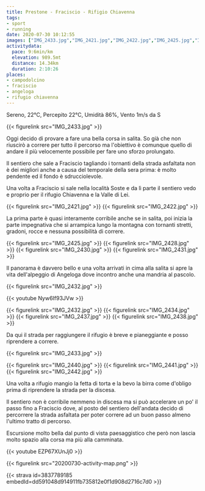 ```yaml
---
title: Prestone - Fraciscio - Rifigio Chiavenna
tags:
- sport
- running
date: 2020-07-30 10:12:55
images: ["IMG_2433.jpg","IMG_2421.jpg","IMG_2422.jpg","IMG_2425.jpg","IMG_2428.jpg","IMG_2430.jpg","IMG_2431.jpg","IMG_2432.jpg","IMG_2434.jpg","IMG_2437.jpg","IMG_2438.jpg","IMG_2440.jpg","IMG_2441.jpg","IMG_2442.jpg","20200730-activity-map.png"]
activitydata:
  pace: 9:6min/km
  elevation: 989.5mt
  distance: 14.34km
  duration: 2:10:26
places:
- campodolcino
- fraciscio
- angeloga
- rifugio chiavenna
---
```


Sereno, 22°C, Percepito 22°C, Umidità 86%, Vento 1m/s da S

{{< figurelink src="IMG_2433.jpg" >}}

Oggi decido di provare a fare una bella corsa in salita. So già che non riuscirò a correre per tutto il percorso ma l'obiettivo è comunque quello di andare il più velocemente possibile per fare uno sforzo prolungato.

Il sentiero che sale a Fraciscio tagliando i tornanti della strada asfaltata non è dei migliori anche a causa del temporale della sera prima: è molto pendente ed il fondo è sdrucciolevole.

Una volta a Fraciscio si sale nella località Soste e da lì parte il sentiero vedo e proprio per il rifugio Chiavenna e la Valle di Lei. 

{{< figurelink src="IMG_2421.jpg" >}}
{{< figurelink src="IMG_2422.jpg" >}}

La prima parte è quasi interamente corribile anche se in salita, poi inizia la parte impegnativa che si arrampica lungo la montagna con tornanti stretti, gradoni, rocce e nessuna possibilità di correre. 

{{< figurelink src="IMG_2425.jpg" >}}
{{< figurelink src="IMG_2428.jpg" >}}
{{< figurelink src="IMG_2430.jpg" >}}
{{< figurelink src="IMG_2431.jpg" >}}

Il panorama è davvero bello e una volta arrivati in cima alla salita si apre la vita dell'alpeggio di Angeloga dove incontro anche una mandria al pascolo.

{{< figurelink src="IMG_2432.jpg" >}}

{{< youtube Nyw6If93JVw >}}

{{< figurelink src="IMG_2432.jpg" >}}
{{< figurelink src="IMG_2434.jpg" >}}
{{< figurelink src="IMG_2437.jpg" >}}
{{< figurelink src="IMG_2438.jpg" >}}

Da qui il strada per raggiungere il rifugio è breve e pianeggiante e posso riprendere a correre.

{{< figurelink src="IMG_2433.jpg" >}}

{{< figurelink src="IMG_2440.jpg" >}}
{{< figurelink src="IMG_2441.jpg" >}}
{{< figurelink src="IMG_2442.jpg" >}}

Una volta a rifugio mangio la fetta di torta e la bevo la birra come d'obligo prima di riprendere la strada per la discesa.

Il sentiero non è corribile nemmeno in discesa ma si può accelerare un po' il passo fino a Fraciscio dove, al posto del sentiero dell'andata decido di percorrere la strada asfaltata per poter correre ad un buon passo almeno l'ultimo tratto di percorso.

Escursione molto bella dal punto di vista paesaggistico che però non lascia molto spazio alla corsa ma più alla camminata.

{{< youtube EZP67XUnJj0 >}}

{{< figurelink src="20200730-activity-map.png" >}}


{{< strava id=3837789185 embedId=dd591048d914911fb735812e0f1d908d2716c7d0 >}}
